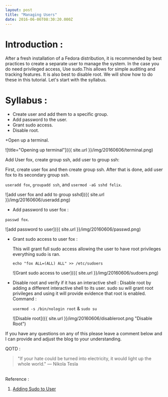 ```yaml
---
layout: post
title: "Managing Users"
date: 2016-06-06T08:30:20.000Z
---
```


# Introduction :

After a fresh installation of a Fedora distribution, it is recommended by best practices to create a separate user to manage the system. In the case you do need privileged access, Use sudo.This allows for simple auditing and tracking features. It is also best to disable root. We will show how to do these in this tutorial. Let's start with the syllabus.

# Syllabus :

- Create user and add them to a specific group.
- Add password to the user.
- Grant sudo access.
- Disable root.


+Open up a terminal.

  ![title="Opening up terminal"]({{ site.url }}/img/20160606/terminal.png)

  Add User fox, create group ssh, add user to group ssh:

  First, create user fox and then create group ssh. After that is done, add user fox to its secondary group ssh.

  `useradd fox`, `groupadd ssh`, and `usermod -aG sshd felix`.

  ![add user fox and add to group sshd]({{ site.url }}/img/20160606/useradd.png)

+ Add password to user fox :

`passwd fox`.

![add password to user]({{ site.url }}/img/20160606/passwd.png)

+ Grant sudo access to user fox :

  This will grant full sudo access allowing the user to have root privileges everything sudo is ran.

  `echo "fox ALL=(ALL) ALL" >> /etc/sudoers`

  ![Grant sudo access to user]({{ site.url }}/img/20160606/sudoers.png)

+ Disable root and verify if it has an interactive shell :
  Disable root by adding a different interactive shell to its user. sudo su will grant root privileges and using it will provide evidence that root is enabled. Command :

  `usermod -s /bin/nologin root` & `sudo su`

  ![Disable root]({{ site.url }}/img/20160606/disableroot.png "Disable Root")

If you have any questions on any of this please leave a comment below and I can provide and adjust the blog to your understanding.

QOTD :

> "If your hate could be turned into electricity, it would light up the whole world." ― Nikola Tesla

<br>
Reference :

1. [Adding Sudo to User](https://access.redhat.com/documentation/en-US/Red_Hat_Enterprise_Linux_OpenStack_Platform/2/html/Getting_Started_Guide/ch02s03.html)
